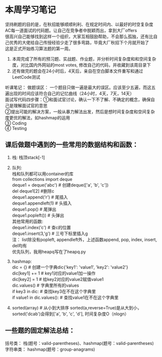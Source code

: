 # 本周学习笔记

坚持刷题的目的是，在秋招能够顺顺利利、在规定时间内、以最好的时空复杂度AC每一道面试的代码题。让自己在竞争者中脱颖而出，拿到大厂offers  
很高兴自己能够找到这样一个组织，大家互相鼓励帮助，不会那么孤独，还有比自己优秀的大佬给自己传授经验少走了很多弯路，毕竟大厂秋招下个月就开始了  
这是正式开始练习算法题的第一周。  

1. 本周完成了所有的预习题、实战题、作业题，并分析时间复杂度和和空间复杂度，对比国内外网站的most votes, 修改自己的代码，并收藏到该周目录下  
2. 还有做完的题会在24小时后，4天后，亲自在空白脚本文件重写和通过LeetCode测试  

听课笔记： 
做题误区： 一个题目只做一遍是最大的误区。应该至少五遍，而这五遍出现的时间应该符合自己的记忆曲线（24小时，4天，7天，14天）  
面试写代码四步骤：①和面试官讨论，确认一下不了解、不确定的概念，确保自己是理解面试官的意思  
               ②提出可能的解决方案，一般从暴力解法出发，然后是想时间复杂度和空间复杂度更优的解法，如hashmap的运用  
               ③ Coding  
               ④ Testing  
               
## 课后做题中遇到的一些常用的数据结构和函数：
1. 栈: 栈顶stack[-1]  
2. 队列:   
栈和队列都可以用container的库  
from collections import deque  
deque1 = deque('abc') # 创建deque(['a', 'b', 'c'])  
del deque1[2] #删除c  
deque1.append('r') # 尾插入  
deque1.appendleft(1) # 头插入  
deque1.pop() # 尾弹出  
deque1.popleft()) # 头弹出  
其他常用的函数:  
deque1.index('c') # 查c的位置  
deque1.insert(3,'g') # 三号下标里插入g  
注： list除没有popleft, appendleft外，上述函数append, pop, index, insert, del均有  
优先队列，我用heapq写在了heapq.py  


3. hashmap:   
dic = {} # 创建一个字典dic{'key1': 'value1', 'key2': 'value2'}  
dic[key1] += 1 # key1对应的value1加一操作  
dic[key2] = 1 # 给key2对应的value2赋值value1  
dic.values() # 字典里所有的values  
if key3 in dic: # 查找key3在不在这个字典里  
if value1 in dic.values(): # 查找value1在不在这个字典里  



4. sorted(array) # 从小到大排序 sorted(a,reverse=True)是从大到小，sorted('dcab')会得到['a', 'b', 'c', 'd'], 时间复杂度O（nlogn）  

## 一些题的固定解法总结：  
括号类： 栈(题号：valid-parentheses)、hashmap(题号：valid-parentheses)  
字符串类： hashmap(题号：group-anagrams)  
               
